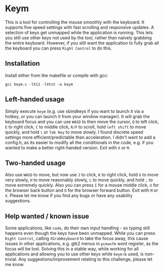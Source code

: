 # Keym
This is a tool for controlling the mouse smoothly with the keyboard. It supports five speed settings with fast scrolling and responsive updates. A selection of keys get unmapped while the application is running. This lets you still use other keys not used by the tool, rather than naively grabbing the entire keyboard. However, if you still want the application to fully grab all the keyboard you can press ``Right Control`` to do this.

## Installation
Install either from the makefile or compile with gcc:

```gcc keym.c -lX11 -lXtst -o keym```

## Left-handed usage
Simply execute ``keym`` (e.g. use xbindkeys if you want to launch it via a hotkey, or you can launch it from your window manager). It will grab the keyboard focus and you can use ``WASD`` to then move the cursor, ``Q`` to left click, ``E`` to right click, ``C`` to middle click, ``R/F`` to scroll, hold ``left shift`` to move quickly, and hold ``\`` or ``Tab Key`` to move slowly. I found discrete speed settings more efficient/predictable than acceleration. I didn't want to add a config.h, as its easier to modify all the conditionals in the code, e.g. if you wanted to make a better right-handed version. Exit with ``X`` or ``M``.

## Two-handed usage
Also use ``WASD`` to move, but now use ``J`` to click, ``K`` to right click, hold ``G`` to move very slowly, ``H`` to move reasonably slowly, ``L`` to move quickly, and hold ``;`` to move extremely quickly. Also you can press ``I`` for a mouse middle click, ``U`` for the browser back button and ``O`` for the browser forward button. Exit with ``M`` or ``X``. Please let me know if you find any bugs or have any usability suggestions.

## Help wanted / known issue
Some applications, like ``code``, do their own input handling - so typing still happens even though the keys have been unmapped. While you can press ``Right Control``, calling ``XGrabKeyboard`` to take the focus away, this cause issues in other applications, e.g. gtk2 menus in ``pcmanfm`` wont register, as the focus will be lost. Solving this in a stable way, while working for all applications and allowing you to use other keys while ``keym`` is used, is non-trivial. Any suggestions/improvement relating to this challenge, please let me know.